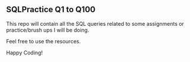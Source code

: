 ## SQLPractice Q1 to Q100

This repo will contain all the SQL queries related to some assignments or practice/brush ups I will be doing.

Feel free to use the resources.

Happy Coding!
